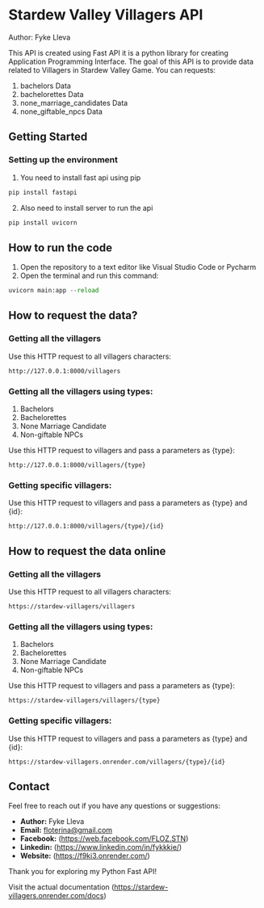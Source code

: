 # Stardew Valley Villagers API

Author: Fyke Lleva

This API is created using Fast API it is a python library for creating Application Programming Interface. The goal of this API is to provide data related to Villagers in Stardew Valley Game. You can requests:

1. bachelors Data
2. bachelorettes Data
3. none_marriage_candidates Data
4. none_giftable_npcs Data

## Getting Started

### Setting up the environment

1. You need to install fast api using pip

```python
pip install fastapi
```

2. Also need to install server to run the api

```python
pip install uvicorn
```

## How to run the code

1. Open the repository to a text editor like Visual Studio Code or Pycharm
2. Open the terminal and run this command:

```python
uvicorn main:app --reload
```

## How to request the data?

### Getting all the villagers

Use this HTTP request to all villagers characters:

```
http://127.0.0.1:8000/villagers
```

### Getting all the villagers using types:

1. Bachelors
2. Bachelorettes
3. None Marriage Candidate
4. Non-giftable NPCs

Use this HTTP request to villagers and pass a parameters as {type}:

```
http://127.0.0.1:8000/villagers/{type}
```

### Getting specific villagers:

Use this HTTP request to villagers and pass a parameters as {type} and {id}:

```
http://127.0.0.1:8000/villagers/{type}/{id}
```
## How to request the data online

### Getting all the villagers

Use this HTTP request to all villagers characters:

```
https://stardew-villagers/villagers
```

### Getting all the villagers using types:

1. Bachelors
2. Bachelorettes
3. None Marriage Candidate
4. Non-giftable NPCs

Use this HTTP request to villagers and pass a parameters as {type}:

```
https://stardew-villagers/villagers/{type}
```

### Getting specific villagers:

Use this HTTP request to villagers and pass a parameters as {type} and {id}:

```
https://stardew-villagers.onrender.com/villagers/{type}/{id}
```

## Contact

Feel free to reach out if you have any questions or suggestions:

- **Author:** Fyke Lleva
- **Email:** floterina@gmail.com
- **Facebook:** (https://web.facebook.com/FLOZ.STN)
- **Linkedin:** (https://www.linkedin.com/in/fykkkie/)
- **Website:** (https://f9ki3.onrender.com/)
  
Thank you for exploring my Python Fast API!

Visit the actual documentation (https://stardew-villagers.onrender.com/docs)
